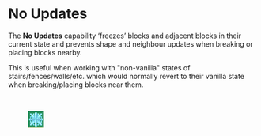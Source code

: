 # No Updates

The **No Updates** capability ‘freezes’ blocks and adjacent blocks in their current state and prevents shape and neighbour updates when breaking or placing blocks nearby.

This is useful when working with "non-vanilla" states of stairs/fences/walls/etc. which would normally revert to their vanilla state when breaking/placing blocks near them.

<div>

<figure><img src="../../.gitbook/assets/ezgif-4-3c32f91755.gif" alt=""><figcaption></figcaption></figure>

 

<figure><img src="../../.gitbook/assets/image (10).png" alt=""><figcaption></figcaption></figure>

</div>
